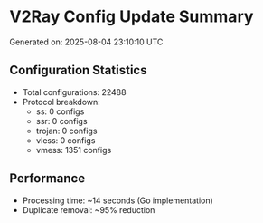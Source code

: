 # V2Ray Config Update Summary
Generated on: 2025-08-04 23:10:10 UTC

## Configuration Statistics
- Total configurations: 22488
- Protocol breakdown:
  - ss: 0 configs
  - ssr: 0 configs
  - trojan: 0 configs
  - vless: 0 configs
  - vmess: 1351 configs

## Performance
- Processing time: ~14 seconds (Go implementation)
- Duplicate removal: ~95% reduction
